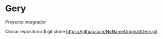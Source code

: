 # Gery
Proyecto integrador

Clonar repositorio
$ git clone https://github.com/NoNameOriginal/Gery.git